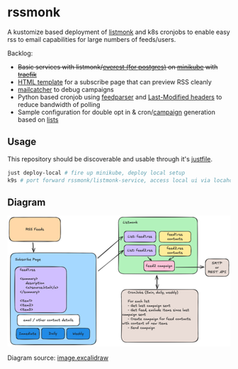 # rssmonk
A kustomize based deployment of [listmonk](https://github.com/knadh/listmonk) and k8s cronjobs to enable easy rss to email capabilities for large numbers of feeds/users.

Backlog:
- <s>Basic services with listmonk/[everest (for postgres)](https://docs.percona.com/everest/index.html) on [minikube](https://minikube.sigs.k8s.io/docs/) with [traefik](https://doc.traefik.io/traefik/providers/kubernetes-gateway/)</s>
- [HTML template](https://listmonk.app/docs/templating/#public-pages) for a subscribe page that can preview RSS cleanly
- [mailcatcher](https://github.com/sj26/mailcatcher) to debug campaigns
- Python based cronjob using [feedparser](https://feedparser.readthedocs.io/en/latest/) and [Last-Modified headers](https://feedparser.readthedocs.io/en/latest/http-etag.html) to reduce bandwidth of polling
- Sample configuration for double opt in & cron/[campaign](https://listmonk.app/docs/apis/campaigns/#get-apicampaignscampaign_id) generation based on [lists](https://listmonk.app/docs/apis/lists/#get-apilistslist_id)

## Usage

This repository should be discoverable and usable through it's [justfile](justfile).

```bash
just deploy-local # fire up minikube, deploy local setup
k9s # port forward rssmonk/listmonk-service, access local ui via locahost:9000
```

## Diagram

![overview](image.png)

Diagram source: [image.excalidraw](image.excalidraw)